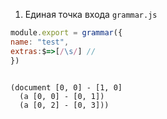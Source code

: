 
1. Единая точка входа
`grammar.js`
```js
module.export = grammar({
name: "test",
extras:$=>[/\s/] // 
})
```
```tree-sitter
 
(document [0, 0] - [1, 0]
  (a [0, 0] - [0, 1])
  (a [0, 2] - [0, 3]))
```
